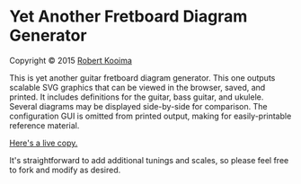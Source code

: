 # Yet Another Fretboard Diagram Generator

Copyright &copy; 2015 [Robert Kooima](https://kooima.net)

This is yet another guitar fretboard diagram generator. This one outputs scalable SVG graphics that can be viewed in the browser, saved, and printed. It includes definitions for the guitar, bass guitar, and ukulele. Several diagrams may be displayed side-by-side for comparison. The configuration GUI is omitted from printed output, making for easily-printable reference material.

[Here's a live copy.](https://github.io/rlk/fretboard)

It's straightforward to add additional tunings and scales, so please feel free to fork and modify as desired.
